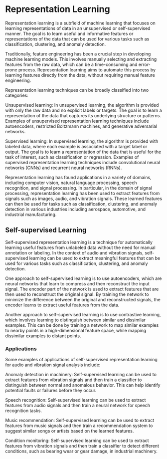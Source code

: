 # Representation Learning

Representation learning is a subfield of machine learning that focuses on learning representations of data in an unsupervised or self-supervised manner. The goal is to learn useful and informative features or representations of the data that can be used for various tasks such as classification, clustering, and anomaly detection.

Traditionally, feature engineering has been a crucial step in developing machine learning models. This involves manually selecting and extracting features from the raw data, which can be a time-consuming and error-prone process. Representation learning aims to automate this process by learning features directly from the data, without requiring manual feature engineering.

Representation learning techniques can be broadly classified into two categories:

Unsupervised learning: In unsupervised learning, the algorithm is provided with only the raw data and no explicit labels or targets. The goal is to learn a representation of the data that captures its underlying structure or patterns. Examples of unsupervised representation learning techniques include autoencoders, restricted Boltzmann machines, and generative adversarial networks.

Supervised learning: In supervised learning, the algorithm is provided with labeled data, where each example is associated with a target label or output. The goal is to learn a representation of the data that is useful for the task of interest, such as classification or regression. Examples of supervised representation learning techniques include convolutional neural networks (CNNs) and recurrent neural networks (RNNs).

Representation learning has found applications in a variety of domains, including computer vision, natural language processing, speech recognition, and signal processing. In particular, in the domain of signal processing, representation learning has been used to extract features from signals such as images, audio, and vibration signals. These learned features can then be used for tasks such as classification, clustering, and anomaly detection in various industries including aerospace, automotive, and industrial manufacturing.

## Self-supervised Learning

Self-supervised representation learning is a technique for automatically learning useful features from unlabeled data without the need for manual annotation or labeling. In the context of audio and vibration signals, self-supervised learning can be used to extract meaningful features that can be used for various tasks such as classification, clustering, and anomaly detection.

One approach to self-supervised learning is to use autoencoders, which are neural networks that learn to compress and then reconstruct the input signal. The encoder part of the network is used to extract features that are then used to reconstruct the original signal. By training the network to minimize the difference between the original and reconstructed signals, the encoder learns to extract useful features from the data.

Another approach to self-supervised learning is to use contrastive learning, which involves learning to distinguish between similar and dissimilar examples. This can be done by training a network to map similar examples to nearby points in a high-dimensional feature space, while mapping dissimilar examples to distant points.

### Applications
Some examples of applications of self-supervised representation learning for audio and vibration signal analysis include:

Anomaly detection in machinery: Self-supervised learning can be used to extract features from vibration signals and then train a classifier to distinguish between normal and anomalous behavior. This can help identify potential faults or failures before they occur.

Speech recognition: Self-supervised learning can be used to extract features from audio signals and then train a neural network for speech recognition tasks.

Music recommendation: Self-supervised learning can be used to extract features from music signals and then train a recommendation system to suggest similar songs or artists based on the learned features.

Condition monitoring: Self-supervised learning can be used to extract features from vibration signals and then train a classifier to detect different conditions, such as bearing wear or gear damage, in industrial machinery.
